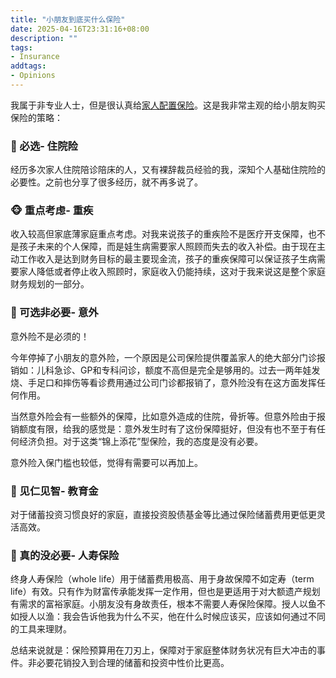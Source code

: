 ```yaml
---
title: "小朋友到底买什么保险"
date: 2025-04-16T23:31:16+08:00
description: ""
tags:
- Insurance
addtags:
- Opinions
---
```


我属于非专业人士，但是很认真给[家人配置保险](cn/posts/family-insurance-planning/)。这是我非常主观的给小朋友购买保险的策略：

### 🐒 必选- 住院险

经历多次家人住院陪诊陪床的人，又有裸辞裁员经验的我，深知个人基础住院险的必要性。之前也分享了很多经历，就不再多说了。

### 🐵 重点考虑- 重疾

收入较高但家底薄家庭重点考虑。对我来说孩子的重疾险不是医疗开支保障，也不是孩子未来的个人保障，而是娃生病需要家人照顾而失去的收入补偿。由于现在主动工作收入是达到财务目标的最主要现金流，孩子的重疾保障可以保证孩子生病需要家人降低或者停止收入照顾时，家庭收入仍能持续，这对于我来说这是整个家庭财务规划的一部分。

### 🙉 可选非必要- 意外

意外险不是必须的！

今年停掉了小朋友的意外险，一个原因是公司保险提供覆盖家人的绝大部分门诊报销如：儿科急诊、GP和专科问诊，额度不高但是完全是够用的。过去一两年娃发烧、手足口和摔伤等看诊费用通过公司门诊都报销了，意外险没有在这方面发挥任何作用。

当然意外险会有一些额外的保障，比如意外造成的住院，骨折等。但意外险由于报销额度有限，给我的感觉是：意外发生时有了这份保障挺好，但没有也不至于有任何经济负担。对于这类“锦上添花”型保险，我的态度是没有必要。

意外险入保门槛也较低，觉得有需要可以再加上。

### 🙈 见仁见智- 教育金

对于储蓄投资习惯良好的家庭，直接投资股债基金等比通过保险储蓄费用更低更灵活高效。

### 🙊 真的没必要- 人寿保险

终身人寿保险（whole life）用于储蓄费用极高、用于身故保障不如定寿（term life）有效。只有作为财富传承能发挥一定作用，但也是更适用于对大额遗产规划有需求的富裕家庭。小朋友没有身故责任，根本不需要人寿保险保障。授人以鱼不如授人以渔：我会告诉他我为什么不买，他在什么时候应该买，应该如何通过不同的工具来理财。

总结来说就是：保险预算用在刀刃上，保障对于家庭整体财务状况有巨大冲击的事件。非必要花销投入到合理的储蓄和投资中性价比更高。